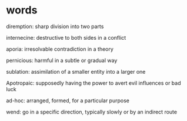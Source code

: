 # words

diremption: sharp division into two parts

internecine: destructive to both sides in a conflict

aporia: irresolvable contradiction in a theory

pernicious: harmful in a subtle or gradual way

sublation: assimilation of a smaller entity into a larger one

Apotropaic: supposedly having the power to avert evil influences or bad luck

ad-hoc: arranged, formed, for a particular purpose

wend: go in a specific direction, typically slowly or by an indirect route
